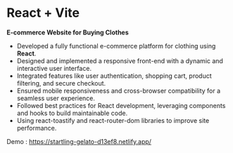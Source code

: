 # React + Vite

**E-commerce Website for Buying Clothes**  
- Developed a fully functional e-commerce platform for clothing using **React**.  
- Designed and implemented a responsive front-end with a dynamic and interactive user interface.  
- Integrated features like user authentication, shopping cart, product filtering, and secure checkout.  
- Ensured mobile responsiveness and cross-browser compatibility for a seamless user experience.  
- Followed best practices for React development, leveraging components and hooks to build maintainable code.
- Using react-toastify and react-router-dom libraries to improve site performance.

Demo : https://startling-gelato-d13ef8.netlify.app/
